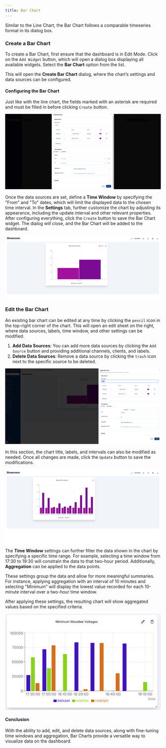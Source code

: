 ```yaml
---
title: Bar Chart
---
```



Similar to the Line Chart, the Bar Chart follows a comparable timeseries format in its dialog box.

### Create a Bar Chart

To create a Bar Chart, first ensure that the dashboard is in Edit Mode.
Click on the `Add Widget` button, which will open a dialog box displaying all available widgets.
Select the **Bar Chart** option from the list.

This will open the **Create Bar Chart** dialog, where the chart’s settings and data sources can be configured.

#### Configuring the Bar Chart

Just like with the line chart, the fields marked with an asterisk are required and must be filled in before clicking `Create` button.

![Create Bar Chart](../../img/dashboards/create-barchart.png)

Once the data sources are set, define a **Time Window** by specifying the "From" and "To" dates, which will limit the displayed data to the chosen time interval.
In the **Settings** tab, further customize the chart by adjusting its appearance, including the update interval and other relevant properties.
After configuring everything, click the `Create` button to save the Bar Chart widget.
The dialog will close, and the Bar Chart will be added to the dashboard.

![Created Bar Chart](../../img/dashboards/new-barchart.png)

### Edit the Bar Chart

An existing bar chart can be edited at any time by clicking the `pencil` icon in the top-right corner of the chart. This will open an edit sheet on the right, where data sources, labels, time window, and other settings can be modified.

1. **Add Data Sources**: You can add more data sources by clicking the `Add Source` button and providing additional channels, clients, and labels.
2. **Delete Data Sources**: Remove a data source by clicking the `trash` icon next to the specific source to be deleted.

![Edit Bar Chart](../../img/dashboards/edit-barchart.png)

In this section, the chart title, labels, and intervals can also be modified as needed.
Once all changes are made, click the `Update` button to save the modifications.

![Edited Bar Chart](../../img/dashboards/edited-barchart.png)

The **Time Window** settings can further filter the data shown in the chart by specifying a specific time range.
For example, selecting a time window from 17:30 to 19:30 will constrain the data to that two-hour period.
Additionally, **Aggregation** can be applied to the data points.

These settings group the data and allow for more meaningful summaries.
For instance, applying aggregation with an interval of 10 minutes and selecting "Minimum" will display the lowest value recorded for each 10-minute interval over a two-hour time window.

After applying these settings, the resulting chart will show aggregated values based on the specified criteria.

![Aggregated Bar Chart](../../img/dashboards/min-barchart.png)

#### **Conclusion**

With the ability to add, edit, and delete data sources, along with fine-tuning time windows and aggregation, Bar Charts provide a versatile way to visualize data on the dashboard.

